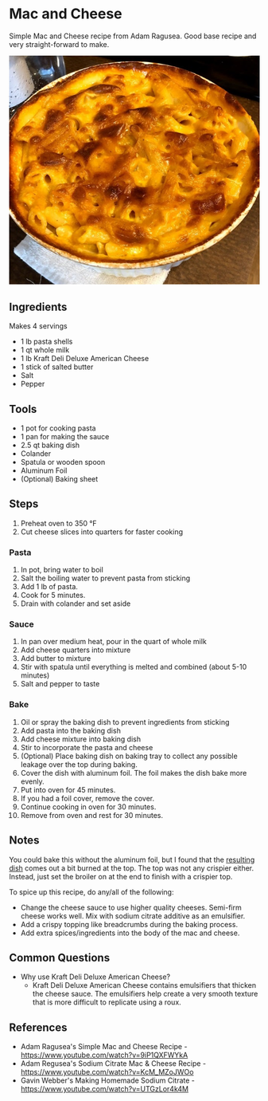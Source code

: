 Mac and Cheese
======

Simple Mac and Cheese recipe from Adam Ragusea. Good base recipe and very straight-forward to make.

![alt text](images/mac-n-cheese.jpg "Simple Mac and Cheese")

## Ingredients
Makes 4 servings
- 1 lb pasta shells
- 1 qt whole milk
- 1 lb Kraft Deli Deluxe American Cheese
- 1 stick of salted butter
- Salt
- Pepper

## Tools
- 1 pot for cooking pasta
- 1 pan for making the sauce
- 2.5 qt baking dish
- Colander
- Spatula or wooden spoon
- Aluminum Foil
- (Optional) Baking sheet

## Steps
1. Preheat oven to 350 &deg;F
1. Cut cheese slices into quarters for faster cooking
### Pasta
1. In pot, bring water to boil
1. Salt the boiling water to prevent pasta from sticking
1. Add 1 lb of pasta.
1. Cook for 5 minutes.
1. Drain with colander and set aside
### Sauce
1. In pan over medium heat, pour in the quart of whole milk
1. Add cheese quarters into mixture
1. Add butter to mixture
1. Stir with spatula until everything is melted and combined (about 5-10 minutes)
1. Salt and pepper to taste
### Bake
1. Oil or spray the baking dish to prevent ingredients from sticking
1. Add pasta into the baking dish
1. Add cheese mixture into baking dish
1. Stir to incorporate the pasta and cheese
1. (Optional) Place baking dish on baking tray to collect any possible leakage over the top during baking.
1. Cover the dish with aluminum foil. The foil makes the dish bake more evenly.
1. Put into oven for 45 minutes.
1. If you had a foil cover, remove the cover.
1. Continue cooking in oven for 30 minutes.
1. Remove from oven and rest for 30 minutes.

## Notes
You could bake this without the aluminum foil, but I found that the [resulting dish](images/mac-n-cheese-uncovered.jpg) comes out a bit burned at the top. The top was not any crispier either. Instead, just set the broiler on at the end to finish with a crispier top.

To spice up this recipe, do any/all of the following:
* Change the cheese sauce to use higher quality cheeses. Semi-firm cheese works well. Mix with sodium citrate additive as an emulsifier.
* Add a crispy topping like breadcrumbs during the baking process.
* Add extra spices/ingredients into the body of the mac and cheese.

## Common Questions
* Why use Kraft Deli Deluxe American Cheese?
   * Kraft Deli Deluxe American Cheese contains emulsifiers that thicken the cheese sauce. The emulsifiers help create a very smooth texture that is more difficult to replicate using a roux.

## References
* Adam Ragusea's Simple Mac and Cheese Recipe - https://www.youtube.com/watch?v=9iP1QXFWYkA
* Adam Regusea's Sodium Citrate Mac & Cheese Recipe - https://www.youtube.com/watch?v=KcM_MZoJWOo
* Gavin Webber's Making Homemade Sodium Citrate - https://www.youtube.com/watch?v=UTGzLor4k4M
